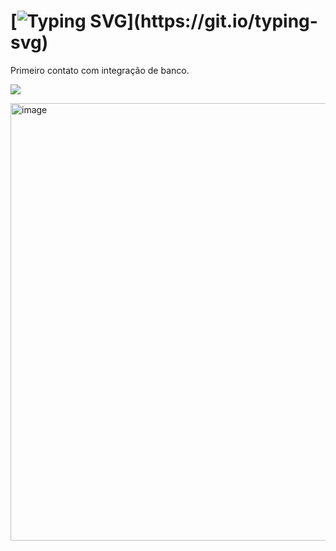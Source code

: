 # [![Typing SVG](https://readme-typing-svg.herokuapp.com/?color=800000&size=35&center=true&vCenter=true&width=1000&lines=Formulario+com+Banco!;Introdução+a+integrar+o+banco.)](https://git.io/typing-svg)

Primeiro contato com integração de banco.

<a href="formulario_banco/pessoa.sql" target="_blank"><img src="https://img.shields.io/badge/> Demonstração do Banco-0D1117?style=for-the-badge&logo=apache%20netbeans%20IDE&logoColor=FF0000"></a>

<img width="700" alt="image" src="https://github.com/Lehguanaes/Formulario_Banco/assets/125403978/2aa47b4d-267e-4bb1-a996-e9f4412e5f4a">
